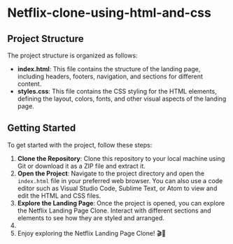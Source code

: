 # Netflix-clone-using-html-and-css

## Project Structure

The project structure is organized as follows:

- **index.html**: This file contains the structure of the landing page, including headers, footers, navigation, and sections for different content.
- **styles.css**: This file contains the CSS styling for the HTML elements, defining the layout, colors, fonts, and other visual aspects of the landing page.

## Getting Started

To get started with the project, follow these steps:

1. **Clone the Repository**: Clone this repository to your local machine using Git or download it as a ZIP file and extract it.
2. **Open the Project**: Navigate to the project directory and open the `index.html` file in your preferred web browser. You can also use a code editor such as Visual Studio Code, Sublime Text, or Atom to view and edit the HTML and CSS files.
3. **Explore the Landing Page**: Once the project is opened, you can explore the Netflix Landing Page Clone. Interact with different sections and elements to see how they are styled and arranged.
4. 
5. Enjoy exploring the Netflix Landing Page Clone! 🎬🍿
